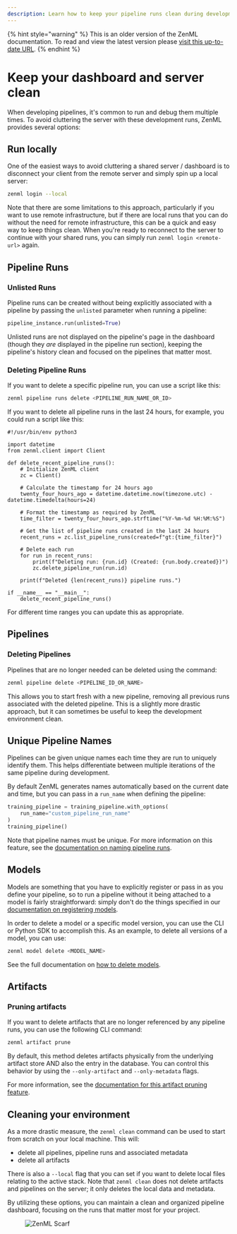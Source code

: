 ```yaml
---
description: Learn how to keep your pipeline runs clean during development.
---
```


{% hint style="warning" %}
This is an older version of the ZenML documentation. To read and view the latest version please [visit this up-to-date URL](https://docs.zenml.io).
{% endhint %}


# Keep your dashboard and server clean

When developing pipelines, it's common to run and debug them multiple times. To
avoid cluttering the server with these development runs, ZenML provides several
options:

## Run locally

One of the easiest ways to avoid cluttering a shared server / dashboard is to
disconnect your client from the remote server and simply spin up a local server:

```bash
zenml login --local
```

Note that there are some limitations to this approach, particularly if you want
to use remote infrastructure, but if there are local runs that you can do
without the need for remote infrastructure, this can be a quick and easy way to
keep things clean. When you're ready to reconnect to the server to continue with
your shared runs, you can simply run `zenml login <remote-url>` again.

## Pipeline Runs

### Unlisted Runs

Pipeline runs can be created without being explicitly associated with a pipeline by passing the `unlisted` parameter when running a pipeline:

```python
pipeline_instance.run(unlisted=True)
```

Unlisted runs are not displayed on the pipeline's page in the dashboard (though
they *are* displayed in the pipeline run section), keeping the pipeline's
history clean and focused on the pipelines that matter most.

### Deleting Pipeline Runs

If you want to delete a specific pipeline run, you can use a script like this:

```bash
zenml pipeline runs delete <PIPELINE_RUN_NAME_OR_ID>
```

If you want to delete all pipeline runs in the last 24 hours, for example, you
could run a script like this:

```
#!/usr/bin/env python3

import datetime
from zenml.client import Client

def delete_recent_pipeline_runs():
    # Initialize ZenML client
    zc = Client()
    
    # Calculate the timestamp for 24 hours ago
    twenty_four_hours_ago = datetime.datetime.now(timezone.utc) - datetime.timedelta(hours=24)
    
    # Format the timestamp as required by ZenML
    time_filter = twenty_four_hours_ago.strftime("%Y-%m-%d %H:%M:%S")
    
    # Get the list of pipeline runs created in the last 24 hours
    recent_runs = zc.list_pipeline_runs(created=f"gt:{time_filter}")
    
    # Delete each run
    for run in recent_runs:
        print(f"Deleting run: {run.id} (Created: {run.body.created})")
        zc.delete_pipeline_run(run.id)
    
    print(f"Deleted {len(recent_runs)} pipeline runs.")

if __name__ == "__main__":
    delete_recent_pipeline_runs()
```

For different time ranges you can update this as appropriate.

## Pipelines

### Deleting Pipelines

Pipelines that are no longer needed can be deleted using the command:

```bash
zenml pipeline delete <PIPELINE_ID_OR_NAME>
```

This allows you to start fresh with a new pipeline, removing all previous runs
associated with the deleted pipeline. This is a slightly more drastic approach,
but it can sometimes be useful to keep the development environment clean.

## Unique Pipeline Names

Pipelines can be given unique names each time they are run to uniquely identify them. This helps differentiate between multiple iterations of the same pipeline during development.

By default ZenML generates names automatically based on the current date and
time, but you can pass in a `run_name` when defining the pipeline:

```python
training_pipeline = training_pipeline.with_options(
    run_name="custom_pipeline_run_name"
)
training_pipeline()
```

Note that pipeline names must be unique. For more information on this feature,
see the [documentation on naming pipeline runs](../../../how-to/pipeline-development/build-pipelines/name-your-pipeline-runs.md).

## Models

Models are something that you have to explicitly register or pass in as you
define your pipeline, so to run a pipeline without it being attached to a model
is fairly straightforward: simply don't do the things specified in our
[documentation on registering
models](../../model-management-metrics/model-control-plane/register-a-model.md).

In order to delete a model or a specific model version, you can use the CLI or
Python SDK to accomplish this. As an example, to delete all versions of a model,
you can use:

```bash
zenml model delete <MODEL_NAME>
```

See the full documentation on [how to delete models](../../model-management-metrics/model-control-plane/delete-a-model.md).

## Artifacts

### Pruning artifacts

If you want to delete artifacts that are no longer referenced by any pipeline
runs, you can use the following CLI command:

```bash
zenml artifact prune
```

By default, this method deletes artifacts physically from the underlying artifact store AND also the entry in the database. You can control this behavior by using the `--only-artifact` and `--only-metadata` flags.

For more information, see the [documentation for this artifact pruning feature](../../data-artifact-management/handle-data-artifacts/delete-an-artifact.md).

## Cleaning your environment

As a more drastic measure, the `zenml clean` command can be used to start from
scratch on your local machine. This will:

- delete all pipelines, pipeline runs and associated metadata
- delete all artifacts

There is also a `--local` flag that you can set if you want to delete local
files relating to the active stack. Note that `zenml clean` does not delete
artifacts and pipelines on the server; it only deletes the local data and metadata.

By utilizing these options, you can maintain a clean and organized pipeline
dashboard, focusing on the runs that matter most for your project.
<!-- For scarf -->
<figure><img alt="ZenML Scarf" referrerpolicy="no-referrer-when-downgrade" src="https://static.scarf.sh/a.png?x-pxid=f0b4f458-0a54-4fcd-aa95-d5ee424815bc" /></figure>



